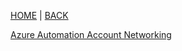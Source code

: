 [HOME](https://rajeshsadashiva.github.io/) |
[BACK](./..)

[Azure Automation Account Networking](./AutomationAccountNetworking.html)
